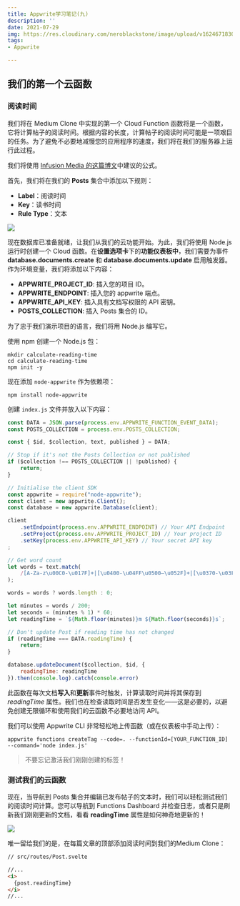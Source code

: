 ```yaml
---
title: Appwrite学习笔记(九)
description: ''
date: 2021-07-29
img: https://res.cloudinary.com/neroblackstone/image/upload/v1624671830/appwrite_i2voda.webp
tags:
- Appwrite

---
```

## 我们的第一个云函数

### 阅读时间

我们将在 Medium Clone 中实现的第一个 Cloud Function 函数将是一个函数，它将计算帖子的阅读时间。根据内容的长度，计算帖子的阅读时间可能是一项艰巨的任务。为了避免不必要地减慢您的应用程序的速度，我们将在我们的服务器上运行此过程。

我们将使用 [Infusion Media 的这篇博文](https://infusion.media/content-marketing/how-to-calculate-reading-time/)中建议的公式。

首先，我们将在我们的 **Posts** 集合中添加以下规则：

* **Label**：阅读时间
* **Key**：读书时间
* **Rule Type**：文本

![](https://res.cloudinary.com/neroblackstone/image/upload/v1627551291/appwrite_add_rule_uugxqr.jpg)

现在数据库已准备就绪，让我们从我们的云功能开始。为此，我们将使用 Node.js 运行时创建一个 Cloud 函数。在**设置选项卡**下的**功能仪表板中**，我们需要为事件 **database.documents.create** 和 **database.documents.update** 启用触发器。作为环境变量，我们将添加以下内容：

* **APPWRITE_PROJECT_ID**: 插入您的项目 ID。
* **APPWRITE_ENDPOINT**: 插入您的 appwrite 端点。
* **APPWRITE_API_KEY**: 插入具有文档写权限的 API 密钥。
* **POSTS_COLLECTION**: 插入 Posts 集合的 ID。

为了忠于我们演示项目的语言，我们将用 Node.js 编写它。

使用 npm 创建一个 Node.js 包：

``` shell
mkdir calculate-reading-time
cd calculate-reading-time
npm init -y
```

现在添加 `node-appwrite` 作为依赖项：

``` shell
npm install node-appwrite
```

创建 `index.js` 文件并放入以下内容：

``` js
const DATA = JSON.parse(process.env.APPWRITE_FUNCTION_EVENT_DATA);
const POSTS_COLLECTION = process.env.POSTS_COLLECTION;

const { $id, $collection, text, published } = DATA;

// Stop if it's not the Posts Collection or not published
if ($collection !== POSTS_COLLECTION || !published) {
    return;
}

// Initialise the client SDK
const appwrite = require("node-appwrite");
const client = new appwrite.Client();
const database = new appwrite.Database(client);

client
    .setEndpoint(process.env.APPWRITE_ENDPOINT) // Your API Endpoint
    .setProject(process.env.APPWRITE_PROJECT_ID) // Your project ID
    .setKey(process.env.APPWRITE_API_KEY) // Your secret API key
;

// Get word count
let words = text.match(
    /[A-Za-z\u00C0-\u017F]+|[\u0400-\u04FF\u0500–\u052F]+|[\u0370-\u03FF\u1F00-\u1FFF]+|[\u4E00–\u9FFF]|\d+/g
);

words = words ? words.length : 0;

let minutes = words / 200;
let seconds = (minutes % 1) * 60;
let readingTime = `${Math.floor(minutes)}m ${Math.floor(seconds)}s`;

// Don't update Post if reading time has not changed
if (readingTime === DATA.readingTime) {
    return;
}

database.updateDocument($collection, $id, {
    readingTime: readingTime
}).then(console.log).catch(console.error)
```

此函数在每次文档**写入**和**更新**事件时触发，计算读取时间并将其保存到 _readingTime_ 属性。我们也在检查读取时间是否发生变化——这是必要的，以避免创建无限循环和使用我们的云函数不必要地访问 API。

我们可以使用 Appwrite CLI 非常轻松地上传函数（或在仪表板中手动上传）：

``` shell
appwrite functions createTag --code=. --functionId=[YOUR_FUNCTION_ID] --command='node index.js'
```

> 不要忘记激活我们刚刚创建的标签！

### 测试我们的云函数

现在，当导航到 Posts 集合并编辑已发布帖子的文本时，我们可以轻松测试我们的阅读时间计算。您可以导航到 Functions Dashboard 并检查日志，或者只是刷新我们刚刚更新的文档，看看 **readingTime** 属性是如何神奇地更新的！

![](https://res.cloudinary.com/neroblackstone/image/upload/v1627552749/appwrite_test_fuctions_at7wfo.png)

唯一留给我们的是，在每篇文章的顶部添加阅读时间到我们的Medium Clone：

``` html
// src/routes/Post.svelte

//...
<i>
  {post.readingTime}
</i>
//...
```